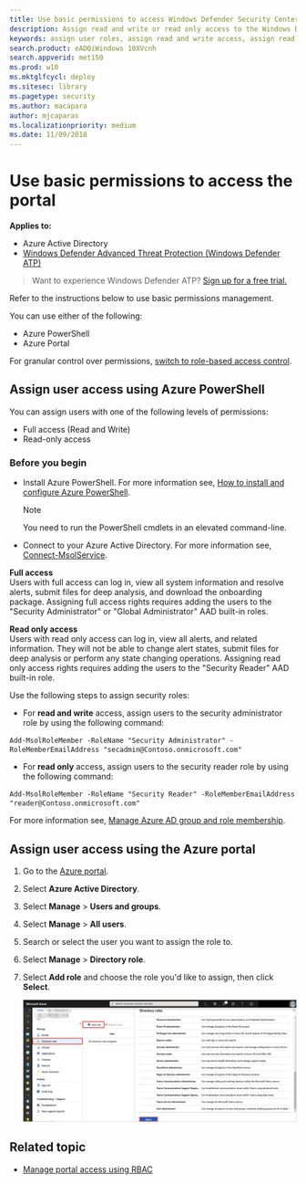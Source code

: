 ```yaml
---
title: Use basic permissions to access Windows Defender Security Center
description: Assign read and write or read only access to the Windows Defender Advanced Threat Protection portal.
keywords: assign user roles, assign read and write access, assign read only access, user, user roles, roles
search.product: eADQiWindows 10XVcnh
search.appverid: met150
ms.prod: w10
ms.mktglfcycl: deploy
ms.sitesec: library
ms.pagetype: security
ms.author: macapara
author: mjcaparas
ms.localizationpriority: medium
ms.date: 11/09/2018
---
```


# Use basic permissions to access the portal
**Applies to:**

- Azure Active Directory
- [Windows Defender Advanced Threat Protection (Windows Defender ATP)](https://wincom.blob.core.windows.net/documents/Windows10_Commercial_Comparison.pdf)

>Want to experience Windows Defender ATP? [Sign up for a free trial.](https://www.microsoft.com/en-us/WindowsForBusiness/windows-atp?ocid=docs-wdatp-basicaccess-abovefoldlink)

Refer to the instructions below to use basic permissions management. 

You can use either of the following:
- Azure PowerShell
-  Azure Portal

For granular control over permissions, [switch to role-based access control](rbac-windows-defender-advanced-threat-protection.md).

## Assign user access using Azure PowerShell
You can assign users with one of the following levels of permissions:
- Full access (Read and Write)
- Read-only access

### Before you begin
- Install Azure PowerShell. For more information see, [How to install and configure Azure PowerShell](https://azure.microsoft.com/documentation/articles/powershell-install-configure/).<br>

    > [!NOTE]
    > You need to run the PowerShell cmdlets in an elevated command-line.

- Connect to your Azure Active Directory. For more information see, [Connect-MsolService](https://msdn.microsoft.com/library/dn194123.aspx).

**Full access** <br>
Users with full access can log in, view all system information and resolve alerts, submit files for deep analysis, and download the onboarding package.
Assigning full access rights requires adding the users to the "Security Administrator" or "Global Administrator" AAD built-in roles.

**Read only access** <br>
Users with read only access can log in, view all alerts, and related information.
They will not be able to change alert states, submit files for deep analysis or perform any state changing operations.
Assigning read only access rights requires adding the users to the "Security Reader" AAD built-in role.

Use the following steps to assign security roles:

- For **read and write** access, assign users to the security administrator role by using the following command:
```text
Add-MsolRoleMember -RoleName "Security Administrator" -RoleMemberEmailAddress "secadmin@Contoso.onmicrosoft.com"
```
- For **read only** access, assign users to the security reader role by using the following command:
```text
Add-MsolRoleMember -RoleName "Security Reader" -RoleMemberEmailAddress "reader@Contoso.onmicrosoft.com"
```

For more information see, [Manage Azure AD group and role membership](https://technet.microsoft.com/library/321d532e-407d-4e29-a00a-8afbe23008dd#BKMK_ManageGroups).

## Assign user access using the Azure portal

1.	Go to the [Azure portal](https://portal.azure.com).

2.	Select **Azure Active Directory**.

3.  Select **Manage** > **Users and groups**.

4.  Select **Manage** > **All users**.

5.	Search or select the user you want to assign the role to.

6.	Select **Manage** > **Directory role**.

7.	Select **Add role** and choose the role you'd like to assign, then click **Select**.


    ![Image of Microsoft Azure portal](images/atp-azure-assign-role.png)

## Related topic
- [Manage portal access using RBAC](rbac-windows-defender-advanced-threat-protection.md)
